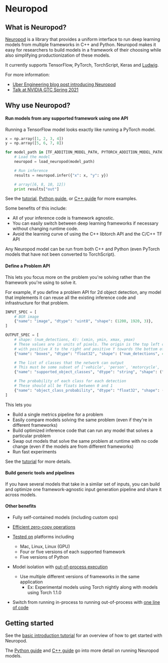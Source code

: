 # Neuropod

## What is Neuropod?

[Neuropod](https://github.com/uber/neuropod) is a library that provides a uniform interface to run deep learning models from multiple frameworks in C++ and Python. Neuropod makes it easy for researchers to build models in a framework of their choosing while also simplifying productionization of these models.

It currently supports TensorFlow, PyTorch, TorchScript, Keras and [Ludwig](http://ludwig.ai).

For more information:

 - [Uber Engineering blog post introducing Neuropod](https://eng.uber.com/introducing-neuropod/)
 - [Talk at NVIDIA GTC Spring 2021](https://www.nvidia.com/en-us/on-demand/session/gtcspring21-s31643/)

## Why use Neuropod?

#### Run models from any supported framework using one API

Running a TensorFlow model looks exactly like running a PyTorch model.

```py
x = np.array([1, 2, 3, 4])
y = np.array([5, 6, 7, 8])

for model_path in [TF_ADDITION_MODEL_PATH, PYTORCH_ADDITION_MODEL_PATH]:
    # Load the model
    neuropod = load_neuropod(model_path)

    # Run inference
    results = neuropod.infer({"x": x, "y": y})

    # array([6, 8, 10, 12])
    print results["out"]
```

See the [tutorial](tutorial.md), [Python guide](pyguide.md), or [C++ guide](cppguide.md) for more examples.

Some benefits of this include:

- All of your inference code is framework agnostic.
- You can easily switch between deep learning frameworks if necessary without changing runtime code.
- Avoid the learning curve of using the C++ libtorch API and the C/C++ TF API

Any Neuropod model can be run from both C++ and Python (even PyTorch models that have not been converted to TorchScript).

#### Define a Problem API

This lets you focus more on the problem you're solving rather than the framework you're using to solve it.

For example, if you define a problem API for 2d object detection, any model that implements it can reuse all the existing inference code and infrastructure for that problem.

```py
INPUT_SPEC = [
    # BGR image
    {"name": "image", "dtype": "uint8", "shape": (1200, 1920, 3)},
]

OUTPUT_SPEC = [
    # shape: (num_detections, 4): (xmin, ymin, xmax, ymax)
    # These values are in units of pixels. The origin is the top left corner
    # with positive X to the right and positive Y towards the bottom of the image
    {"name": "boxes", "dtype": "float32", "shape": ("num_detections", 4)},

    # The list of classes that the network can output
    # This must be some subset of ['vehicle', 'person', 'motorcycle', 'bicycle']
    {"name": "supported_object_classes", "dtype": "string", "shape": ("num_classes",)},

    # The probability of each class for each detection
    # These should all be floats between 0 and 1
    {"name": "object_class_probability", "dtype": "float32", "shape": ("num_detections", "num_classes")},
]
```

This lets you

- Build a single metrics pipeline for a problem
- Easily compare models solving the same problem (even if they're in different frameworks)
- Build optimized inference code that can run any model that solves a particular problem
- Swap out models that solve the same problem at runtime with no code change (even if the models are from different frameworks)
- Run fast experiments

See the [tutorial](tutorial.md) for more details.

#### Build generic tools and pipelines

If you have several models that take in a similar set of inputs, you can build and optimize one framework-agnostic input generation pipeline and share it across models.

#### Other benefits

- Fully self-contained models (including custom ops)
- [Efficient zero-copy operations](advanced/efficient_tensor_creation.md)
- [Tested on](developing.md#build-matrix) platforms including
    - Mac, Linux, Linux (GPU)
    - Four or five versions of each supported framework
    - Five versions of Python

- Model isolation with [out-of-process execution](advanced/ope.md)
    - Use multiple different versions of frameworks in the same application
        - Ex: Experimental models using Torch nightly along with models using Torch 1.1.0
- Switch from running in-process to running out-of-process with [one line of code](advanced/ope.md)

## Getting started

See the [basic introduction tutorial](tutorial.md) for an overview of how to get started with Neuropod.

The [Python guide](pyguide.md) and [C++ guide](cppguide.md) go into more detail on running Neuropod models.
